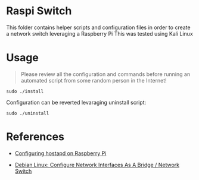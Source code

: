 # Raspi Switch

This folder contains helper scripts and configuration files in order to create a network switch leveraging a Raspberry Pi 
This was tested using Kali Linux 

# Usage

> Please review all the configuration and commands before running an automated script from some random person in the Internet!

```
sudo ./install
```

Configuration can be reverted levaraging uninstall script:

```
sudo ./uninstall
```

# References

- [Configuring hostapd on Raspberry Pi](https://hawksites.newpaltz.edu/myerse/2018/06/08/hostapd-on-raspberry-pi/comment-page-1/)

- [Debian Linux: Configure Network Interfaces As A Bridge / Network Switch](https://www.cyberciti.biz/faq/debian-network-interfaces-bridge-eth0-eth1-eth2/)